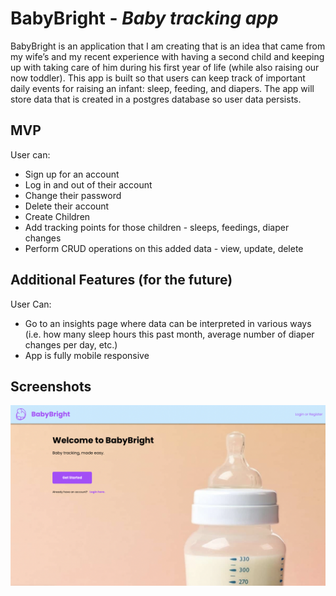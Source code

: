 
# **BabyBright** - *Baby tracking app*

BabyBright is an application that I am creating that is an idea that came from my wife’s and my recent experience with having a second child and keeping up with taking care of him during his first year of life (while also raising our now toddler). This app is built so that users can keep track of important daily events for raising an infant: sleep, feeding, and diapers. The app will store data that is created in a postgres database so user data persists. 




## MVP

User can:
- Sign up for an account
- Log in and out of their account
- Change their password
- Delete their account
- Create Children
- Add tracking points for those children - sleeps, feedings, diaper changes
- Perform CRUD operations on this added data - view, update, delete



## Additional Features (for the future)

User Can:

- Go to an insights page where data can be interpreted in various ways (i.e. how many sleep hours this past month, average number of diaper changes per day, etc.)
- App is fully mobile responsive

## Screenshots

![Landing Page](https://github.com/johnsonav1992/baby-app/blob/master/screenshots/landing-page.png)

